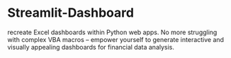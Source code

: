 # Streamlit-Dashboard
recreate Excel dashboards within Python web apps. No more struggling with complex VBA macros – empower yourself to generate interactive and visually appealing dashboards for financial data analysis.
